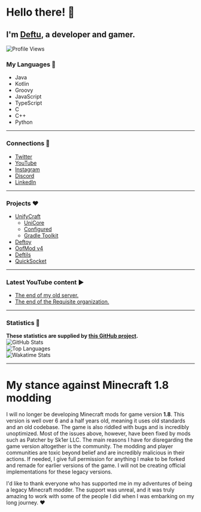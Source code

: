 # Hello there! 👋

## I'm [Deftu][website], a developer and gamer.

![Profile Views](https://komarev.com/ghpvc/?username=deftu)

### My Languages 💬
- Java
- Kotlin
- Groovy
- JavaScript
- TypeScript
- C
- C++
- Python

---

### Connections 🔗
- [Twitter][twitter]
- [YouTube][youtube]
- [Instagram][instagram]
- [Discord][discord]
- [LinkedIn][linkedin]

---

### Projects ❤️
- [UnifyCraft](https://github.com/UnifyCraft)
  - [UniCore](https://github.com/UnifyCraft/UniCore)
  - [Configured](https://github.com/UnifyCraft/Configured)
  - [Gradle Toolkit](https://github.com/UnifyCraft/Gradle-Toolkit)
- [Deftoy](https://github.com/Deftu/Deftoy)
- [OofMod v4](https://github.com/Deftu/OofMod)
- [Deftils](https://github.com/Deftu/Deftils)
- [QuickSocket](https://github.com/Deftu/QuickSocket)

---

### Latest YouTube content ▶
<!-- YOUTUBE:START -->
- [The end of my old server.](https://www.youtube.com/watch?v=r-Le0hKLcgQ)
- [The end of the Requisite organization.](https://www.youtube.com/watch?v=L4QzY9gtle4)
<!-- YOUTUBE:END -->

---

### Statistics 📜
**These statistics are supplied by [this GitHub project](https://github.com/anuraghazra/github-readme-stats).**\
![GitHub Stats](https://github-readme-stats.vercel.app/api?username=Deftu&show_icons=trye&line_height=27&theme=onedark&hide_border=true)\
![Top Languages](https://github-readme-stats.vercel.app/api/top-langs/?username=Deftu&card_width=400&langs_count=10&hide_border=true&theme=onedark)\
![Wakatime Stats](https://github-readme-stats.vercel.app/api/wakatime?username=Deftu&theme=onedark&hide_border=true)

[website]: https://deftu.xyz/
[twitter]: https://twitter.com/@RealDeftu
[youtube]: https://www.youtube.com/channel/UCJAR--rGr012udfBDBwHO-g
[instagram]: https://www.instagram.com/deftudev/
[discord]: https://discord.gg/dFb277Kexf
[linkedin]: https://www.linkedin.com/in/matthew-vaughan-047800226

---

# My stance against Minecraft 1.8 modding
I will no longer be developing Minecraft mods
for game version **1.8**. This version is well
over 6 and a half years old, meaning it uses old
standards and an old codebase. The game is also
riddled with bugs and is incredibly unoptimized.
Most of the issues above, however, have been fixed
by mods such as Patcher by Sk1er LLC. The main
reasons I have for disregarding the game version
altogether is the community. The modding and player
communities are toxic beyond belief and are incredibly
malicious in their actions. If needed, I give full
permission for anything I make to be forked and
remade for earlier versions of the game. I will not
be creating official implementations for these
legacy versions.

I'd like to thank everyone who has supported
me in my adventures of being a legacy
Minecraft modder. The support was unreal,
and it was truly amazing to work with some
of the people I did when I was embarking
on my long journey. ❤️
